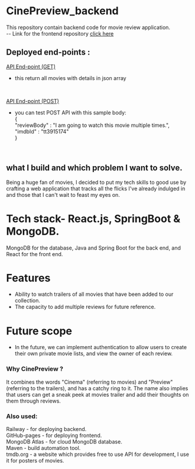# CinePreview_backend
This repository contain backend code for movie review application.<br>
-- Link for the frontend repository [click here](https://github.com/saxena100parth/CinePreview-frontend)
## Deployed end-points :
[API End-point (GET) ](https://cinepreviewbackend-production.up.railway.app/api/v1/movies) <br>
- this return all movies with details in json array 
<br>

[API End-point (POST) ](https://cinepreviewbackend-production.up.railway.app/api/v1/reviews) <br>
- you can test POST API with this sample body: <br>
 { <br>
    "reviewBody" : "I am going to watch this movie multiple times.", <br>
    "imdbId" :  "tt3915174" <br>
}
<br>

## what I build and which problem I want to solve.

Being a huge fan of movies, I decided to put my tech skills to good use by crafting a web application that tracks all the flicks I've already indulged in and those that I can't wait to feast my eyes on.

# Tech stack- React.js, SpringBoot & MongoDB.
MongoDB for the database, Java and Spring Boot for the back end, and React for the front end.

# Features
- Ability to watch trailers of all movies that have been added to our collection.
- The capacity to add multiple reviews for future reference.

# Future scope
- In the future, we can implement authentication to allow users to create their own private movie lists, and view the owner of each review.


### Why CinePreview ?
It combines the words "Cinema" (referring to movies) and "Preview" (referring to the trailers), and has a catchy ring to it. The name also implies that users can get a sneak peek at movies trailer and add their thoughts on them through reviews.

### Also used:
Railway - for deploying backend. <br>
GitHub-pages - for deploying frontend. <br>
MongoDB Atlas - for cloud MongoDB database. <br>
Maven - build automation tool. <br>
tmdb.org - a website which provides free to use API for development, I use it for posters of movies. <br>


